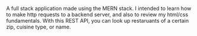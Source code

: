 A full stack application made using the MERN stack. I intended to learn how to make http requests to a backend server, and also to review my html/css fundamentals. With this REST API, you can look up restaruants of a certain zip, cuisine type, or name. 
